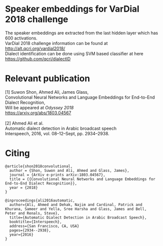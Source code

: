 # Speaker embeddings for VarDial 2018 challenge
The speaker embeddings are extracted from the last hidden layer which has 600 activations. <br>
VarDial 2018 challenge information can be found at http://alt.qcri.org/vardial2018/ <br>
Dialect identification can be done using SVM based classifier at here https://github.com/qcri/dialectID<br>


# Relevant publication
[1] Suwon Shon, Ahmed Ali, James Glass,<br />
Convolutional Neural Networks and Language Embeddings for End-to-End Dialect Recognition,<br />
Will be appeared at *Odyssey 2018*<br />
https://arxiv.org/abs/1803.04567<br /><br>
[2] Ahmed Ali et al.<br>
Automatic dialect detection in Arabic broadcast speech<br>
Interspeech, 2016, vol. 08–12–Sept, pp. 2934–2938.


# Citing

    @article{shon2018convolutional,
      author = {Shon, Suwon and Ali, Ahmed and Glass, James},
      journal = {ArXiv e-prints arXiv:1803.04567},
      title = {{Convolutional Neural Networks and Language Embeddings for End-to-End Dialect Recognition}},
      year = {2018}
    }

    @inproceedings{ali2016automatic,
      author={Ali, Ahmed and Dehak, Najim and Cardinal, Patrick and Khurana, Sameer and Yella, Sree Harsha and Glass, James and Bell, Peter and Renals, Steve},
      title={Automatic Dialect Detection in Arabic Broadcast Speech},
      booktitle={Interspeech},
      address={San Francisco, CA, USA}
      pages={2934--2938},
      year={2016}
    }

